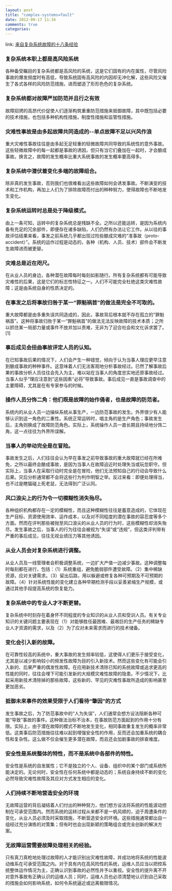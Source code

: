 ```yaml
---
layout: post
title: "complex-systems=fault"
date: 2012-09-17 11:34
comments: true
categories:
---
```


link: [来自复杂系统故障的十八条经验](http://www.infoq.com/cn/news/2012/09/how-complex-systems-fail-18)

### 复杂系统本职上都是高风险系统
各种备受瞩目的复杂系统都是高风险的系统，这是它们固有的内在属性，尽管风险事故的爆发频度时有高低，导致系统固有高风险的内因却无冲化解，这些风险又催生了各式各样的风险防范措施，进而塑造了形形色色的复杂系统。

### 复杂系统都对故障严加防范并且行之有效
故障招骋的高昂代价促使人们逐渐构筑重重防范措施来抵御故障，其中既包括必要的技术措施，也包括多种机构性措施，制度性措施和监管性措施。

### 灾难性事故是由多起故障共同造成的--单点故障不足以兴风作浪

重大灾难性事故往往是由多起无足轻重的轻微故障共同导致的系统性的意外事故。这些轻微故障中的每一起都是事故的诱因，但只有当它们叠加在一起时，才会酿成事故。换言之，故障的发生概率比重大系统事故的发生概率要高得多。

### 复杂系统中潜伏着变化多端的故障组合。

除非真的发生事故，否则我们也很难看出这些故障如何会诱发事故。不断演变的技术和工作机构，再加上人们为了排除故障而付出的种种努力，使得故障也不断地发生变化。

<!-- more -->

### 复杂系统运转时总是处于降级模式。

由上一条可知，运转中的复杂系统总是残缺不全。之所以还能运转，是因为系统内备有充足的冗余部件，即便存在诸多缺陷，人们仍然有办法让它工作。从以往的事故评估结果来看，事发之前系统几乎都出现过险些酿成灾难的“准事故（proto-accident）”。系统的运作过程是动态的，各种（机构、人员、技术）部件会不断发生故障进而被更替。

### 灾难总是近在咫尺。
在从业人员的身边，各种潜在故障每时每刻如影随行。所有复杂系统都有可能导致灾难性的后果，这是它们的标志性特征之一。人们不可能完全杜绝这类灾难性故障；这是由系统自身的性质决定的。

### 在事发之后将事故归咎于某一“罪魁祸首”的做法是完全不可取的。

重大故障都是由多重失误共同造成的，因此，事故背后根本就不存在孤立的“罪魁祸首”。这种将事故归咎于某一“罪魁祸首”的做法无法反映故障的技术本质；之所以抓住某一局部力量或事件不放并加以责难，无非为了迎合社会和文化诉求罢了。[1]

### 事后成见会扭曲事故评定人员的认知。

在已知事故后果的情况下，人们会产生一种错觉，倾向于认为当事人理应更早注意到酿成事故的种种事件。这意味着人们无法客观地分析事故经过。已然了解事故后果的事故分析人员往往会先入为主，难以站在当事人的角度忠实地还原事故经过。当事人似乎“理应注意到”这些因素“必将”导致事故。事后成见一直是事故调查中的主要障碍，尤其是在有专家参与的时候。


### 操作人员分饰二角：他们既是故障的始作俑者，也是故障的防范者。

系统内的从业人员一边操纵系统从事生产，一边防范事故的发生。外界很少有人能够认识到这一角色的二重性。系统正常运转时，唱主角的是生产角色；事故发生后，主角则换成了故障防范角色。实际上，系统操作人员一直长期且持续地分饰二角，这一点往往为外界所误解。

### 当事人的举动完全是在冒险。

事故发生之后，人们往往会认为早在事发之前导致事故的重大故障就已经在所难免，之所以最终会酿成事故，是因为当事人在故障迫近时处理失当或玩忽职守。但实际上，当事人在采取行动时完全是在冒险，他们无法预知自己的行动会导致什么后果。灾后分析通常都不会将这些行为判作明智之举。反过来看：即便处理得当，也不过是瞎猫碰上死老鼠，无法得到广泛认同。

### 风口浪尖上的行为令一切模糊性消失殆尽。

各种组织机构都存在一定的模糊性，而且这种模糊性往往是蓄意造成的，它体现在生产目标、资源使用效率、运作成本，以及对不同程度的潜在事故的容忍度等多个方面。然而在评判那些被抛至风口浪尖的从业人员的行为时，这些模糊性却消失殆尽。发生事故之后，当事人的行为往往会被视为“失误”或“违规”，但这类评判带有严重的事后成见，往往无视业绩压力等其他诱因。

### 从业人员会对复杂系统进行调整。

从业人员及一线管理者会积极调整系统，一边扩大产值一边减少事故。这种调整每时每刻都在进行，包括：（1）系统重组，避免脆弱部件遭受故障。（2）集中稀缺资源，应对关键需求。（3）留出后路，用以躲避或修复各种可预期及不可预期的故障。（4）针对系统性能的变化建立各种早期检测手段以妥善紧缩生产规模，或通过其他手段提高系统的恢复能力。

### 复杂系统中的专业人才不断更替。

复杂系统中时刻存在着身怀不同程度的专业知识的从业人员和受训人员。有关专业知识的关键问题主要表现在（1）对能够胜任最困难、最艰巨的生产任务的稀缺专业人才资源的需求，以及（2）为了应对未来需求而进行的技术储备。

### 变化会引入新的故障。

在可靠性较高的系统中，重大事故的发生频率较低，这使得人们更乐于接受变化，尤其是以减少影响较小的频发性故障为目的引入新技术。然而这些变化有可能会引入新的、后果严重的偶发性故障。在应用新技术清除已知的系统故障或追求更高的性能的同时，往往会埋下可能引发新的大规模灾难性故障的隐患。不少情况下，比起采用新技术清除掉的那些故障，这些新的、罕见的灾难性事故所造成的影响甚至更加恶劣。

### 抵御未来事件的效果受限于人们看待“肇因”的方式

发生事故之后，为了防范事故中的“人为失误”，人们通常会想方设法阻断各种可能“导致”事故的事件。这种做法治标不治本，在事故防范方面起到的作用十分有限。实际上，由于潜在故障的模式不断地发生变化，相同事故重复发生的概率非常低。这类事后防范措施往往难以起到增强安全性的作用，反而还会加重系统的耦合性和复杂性。这么做不仅会催生更多潜在故障，而且还会加剧事故的排查难度。

### 安全性是系统整体的特性，而不是系统中各部件的特性。

安全性是系统的自发属性；它不是独立的个人、设备、组织中的某个部门或系统所能决定的。无论何时，安全性在任何系统中都是动态的；系统自身持续不断的变化必然导致灾难性故障及其应对方式发生相应的变化。

### 人们持续不断地营造安全的环境

无故障运营的背后凝结着人们付出的种种努力，他们想方设法将系统的性能波动控制在可承受范围内。然而系统的运转过程从来都不是一帆风顺的，迫于周遭条件的变化，从业人员必须及时采取措施，不断营造安全的环境。这些措施通常都出自一组经过充分演练的对策集；但有时也会出现新颖的策略组合或完全创新的解决方案。

### 无故障运营需要故障处理相关的经验。

只有真刀真枪地处理过故障的人才能识别出灾难性故障，并成功地将系统的性能波动维系在可承受范围之内。对于具有内在高风险性的系统，运维人员应当以把控系统整体运作情况为主，正确认识到事故的必然性并予以重视。安全性的提升离不开对意外事故有正确认识的运维人员；同时，运维人员也必须清楚地认识到自己采取的措施会如何影响系统，如何令系统逼近或远离极限情况。
